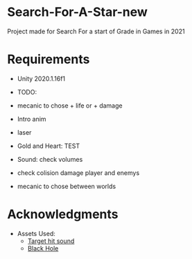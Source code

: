 # Search-For-A-Star-new
Project made for Search For a start of Grade in Games in 2021

# Requirements

* Unity 2020.1.16f1


* TODO:
* mecanic to chose + life or + damage
* Intro anim
* laser
* Gold and Heart: TEST
* Sound: check volumes
* check colision damage player and enemys
* mecanic to chose between worlds

# Acknowledgments
* Assets Used:
	* [Target hit sound](https://opengameart.org/content/smithing-sound)
	* [Black Hole](https://www.youtube.com/watch?v=g9ey3jQna9g)


